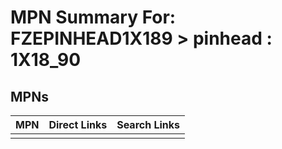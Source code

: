 



# MPN Summary For: FZEPINHEAD1X189 > pinhead : 1X18_90

## MPNs
  

|MPN|Direct Links|Search Links|
| :--- | :--- | :--- |
||||
